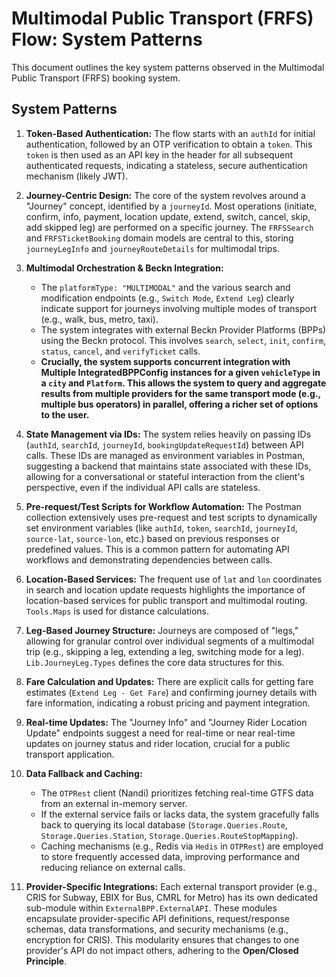 # Multimodal Public Transport (FRFS) Flow: System Patterns

This document outlines the key system patterns observed in the Multimodal Public Transport (FRFS) booking system.

## System Patterns

1.  **Token-Based Authentication:** The flow starts with an `authId` for initial authentication, followed by an OTP verification to obtain a `token`. This `token` is then used as an API key in the header for all subsequent authenticated requests, indicating a stateless, secure authentication mechanism (likely JWT).

2.  **Journey-Centric Design:** The core of the system revolves around a "Journey" concept, identified by a `journeyId`. Most operations (initiate, confirm, info, payment, location update, extend, switch, cancel, skip, add skipped leg) are performed on a specific journey. The `FRFSSearch` and `FRFSTicketBooking` domain models are central to this, storing `journeyLegInfo` and `journeyRouteDetails` for multimodal trips.

3.  **Multimodal Orchestration & Beckn Integration:**
    *   The `platformType: "MULTIMODAL"` and the various search and modification endpoints (e.g., `Switch Mode`, `Extend Leg`) clearly indicate support for journeys involving multiple modes of transport (e.g., walk, bus, metro, taxi).
    *   The system integrates with external Beckn Provider Platforms (BPPs) using the Beckn protocol. This involves `search`, `select`, `init`, `confirm`, `status`, `cancel`, and `verifyTicket` calls.
    *   **Crucially, the system supports concurrent integration with **Multiple IntegratedBPPConfig** instances for a given `vehicleType` in a `city` and `Platform`. This allows the system to query and aggregate results from multiple providers for the same transport mode (e.g., multiple bus operators) in parallel, offering a richer set of options to the user.**

4.  **State Management via IDs:** The system relies heavily on passing IDs (`authId`, `searchId`, `journeyId`, `bookingUpdateRequestId`) between API calls. These IDs are managed as environment variables in Postman, suggesting a backend that maintains state associated with these IDs, allowing for a conversational or stateful interaction from the client's perspective, even if the individual API calls are stateless.

5.  **Pre-request/Test Scripts for Workflow Automation:** The Postman collection extensively uses pre-request and test scripts to dynamically set environment variables (like `authId`, `token`, `searchId`, `journeyId`, `source-lat`, `source-lon`, etc.) based on previous responses or predefined values. This is a common pattern for automating API workflows and demonstrating dependencies between calls.

6.  **Location-Based Services:** The frequent use of `lat` and `lon` coordinates in search and location update requests highlights the importance of location-based services for public transport and multimodal routing. `Tools.Maps` is used for distance calculations.

7.  **Leg-Based Journey Structure:** Journeys are composed of "legs," allowing for granular control over individual segments of a multimodal trip (e.g., skipping a leg, extending a leg, switching mode for a leg). `Lib.JourneyLeg.Types` defines the core data structures for this.

8.  **Fare Calculation and Updates:** There are explicit calls for getting fare estimates (`Extend Leg - Get Fare`) and confirming journey details with fare information, indicating a robust pricing and payment integration.

9.  **Real-time Updates:** The "Journey Info" and "Journey Rider Location Update" endpoints suggest a need for real-time or near real-time updates on journey status and rider location, crucial for a public transport application.

10. **Data Fallback and Caching:**
    *   The `OTPRest` client (Nandi) prioritizes fetching real-time GTFS data from an external in-memory server.
    *   If the external service fails or lacks data, the system gracefully falls back to querying its local database (`Storage.Queries.Route`, `Storage.Queries.Station`, `Storage.Queries.RouteStopMapping`).
    *   Caching mechanisms (e.g., Redis via `Hedis` in `OTPRest`) are employed to store frequently accessed data, improving performance and reducing reliance on external calls.

11. **Provider-Specific Integrations:** Each external transport provider (e.g., CRIS for Subway, EBIX for Bus, CMRL for Metro) has its own dedicated sub-module within `ExternalBPP.ExternalAPI`. These modules encapsulate provider-specific API definitions, request/response schemas, data transformations, and security mechanisms (e.g., encryption for CRIS). This modularity ensures that changes to one provider's API do not impact others, adhering to the **Open/Closed Principle**.
